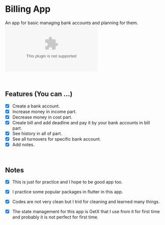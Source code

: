# Billing App

An app for basic managing bank accounts and planning for them.  
![Download](https://github.com/abbasyazdanmehr/billing-app-flutter/releases/download/v1.0.0/app-release.apk)

</br>

## Features (You can ...)
- [x] Create a bank account.  
- [x] Increase money in income part.  
- [x] Decrease money in cost part.  
- [x] Create bill and add deadline and pay it by your bank accounts in bill part.  
- [x] See history in all of part. 
- [x] See all turnovers for specific bank account.
- [x] Add notes.

</br>

## Notes
- [x] This is just for practice and I hope to be good app too.  
- [x] I practice some popular packages in flutter in this app.  
- [x] Codes are not very clean but I trid for cleaning and learned many things.  
- [x] The state management for this app is GetX that I use from it for first time and probably it is not perfect for first time.


